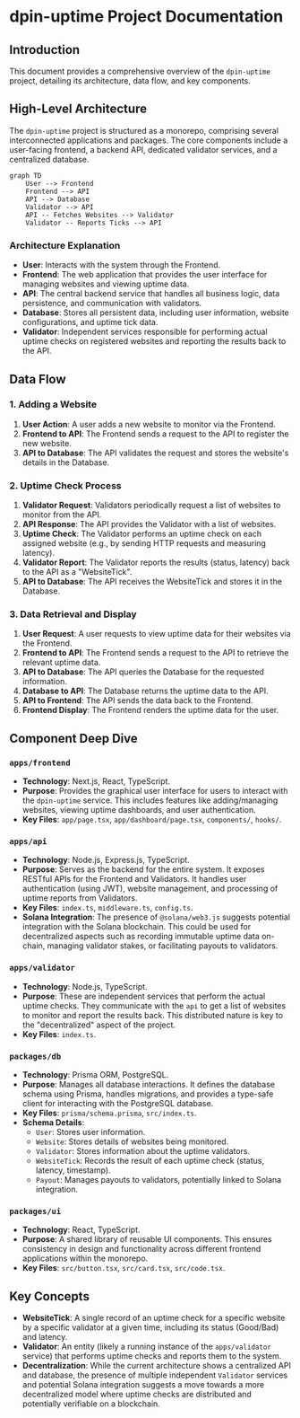 # dpin-uptime Project Documentation

## Introduction
This document provides a comprehensive overview of the `dpin-uptime` project, detailing its architecture, data flow, and key components.

## High-Level Architecture

The `dpin-uptime` project is structured as a monorepo, comprising several interconnected applications and packages. The core components include a user-facing frontend, a backend API, dedicated validator services, and a centralized database.

```mermaid
graph TD
    User --> Frontend
    Frontend --> API
    API --> Database
    Validator --> API
    API -- Fetches Websites --> Validator
    Validator -- Reports Ticks --> API
```

### Architecture Explanation
*   **User**: Interacts with the system through the Frontend.
*   **Frontend**: The web application that provides the user interface for managing websites and viewing uptime data.
*   **API**: The central backend service that handles all business logic, data persistence, and communication with validators.
*   **Database**: Stores all persistent data, including user information, website configurations, and uptime tick data.
*   **Validator**: Independent services responsible for performing actual uptime checks on registered websites and reporting the results back to the API.

## Data Flow

### 1. Adding a Website
1.  **User Action**: A user adds a new website to monitor via the Frontend.
2.  **Frontend to API**: The Frontend sends a request to the API to register the new website.
3.  **API to Database**: The API validates the request and stores the website's details in the Database.

### 2. Uptime Check Process
1.  **Validator Request**: Validators periodically request a list of websites to monitor from the API.
2.  **API Response**: The API provides the Validator with a list of websites.
3.  **Uptime Check**: The Validator performs an uptime check on each assigned website (e.g., by sending HTTP requests and measuring latency).
4.  **Validator Report**: The Validator reports the results (status, latency) back to the API as a "WebsiteTick".
5.  **API to Database**: The API receives the WebsiteTick and stores it in the Database.

### 3. Data Retrieval and Display
1.  **User Request**: A user requests to view uptime data for their websites via the Frontend.
2.  **Frontend to API**: The Frontend sends a request to the API to retrieve the relevant uptime data.
3.  **API to Database**: The API queries the Database for the requested information.
4.  **Database to API**: The Database returns the uptime data to the API.
5.  **API to Frontend**: The API sends the data back to the Frontend.
6.  **Frontend Display**: The Frontend renders the uptime data for the user.

## Component Deep Dive

### `apps/frontend`
*   **Technology**: Next.js, React, TypeScript.
*   **Purpose**: Provides the graphical user interface for users to interact with the `dpin-uptime` service. This includes features like adding/managing websites, viewing uptime dashboards, and user authentication.
*   **Key Files**: `app/page.tsx`, `app/dashboard/page.tsx`, `components/`, `hooks/`.

### `apps/api`
*   **Technology**: Node.js, Express.js, TypeScript.
*   **Purpose**: Serves as the backend for the entire system. It exposes RESTful APIs for the Frontend and Validators. It handles user authentication (using JWT), website management, and processing of uptime reports from Validators.
*   **Key Files**: `index.ts`, `middleware.ts`, `config.ts`.
*   **Solana Integration**: The presence of `@solana/web3.js` suggests potential integration with the Solana blockchain. This could be used for decentralized aspects such as recording immutable uptime data on-chain, managing validator stakes, or facilitating payouts to validators.

### `apps/validator`
*   **Technology**: Node.js, TypeScript.
*   **Purpose**: These are independent services that perform the actual uptime checks. They communicate with the `api` to get a list of websites to monitor and report the results back. This distributed nature is key to the "decentralized" aspect of the project.
*   **Key Files**: `index.ts`.

### `packages/db`
*   **Technology**: Prisma ORM, PostgreSQL.
*   **Purpose**: Manages all database interactions. It defines the database schema using Prisma, handles migrations, and provides a type-safe client for interacting with the PostgreSQL database.
*   **Key Files**: `prisma/schema.prisma`, `src/index.ts`.
*   **Schema Details**:
    *   `User`: Stores user information.
    *   `Website`: Stores details of websites being monitored.
    *   `Validator`: Stores information about the uptime validators.
    *   `WebsiteTick`: Records the result of each uptime check (status, latency, timestamp).
    *   `Payout`: Manages payouts to validators, potentially linked to Solana integration.

### `packages/ui`
*   **Technology**: React, TypeScript.
*   **Purpose**: A shared library of reusable UI components. This ensures consistency in design and functionality across different frontend applications within the monorepo.
*   **Key Files**: `src/button.tsx`, `src/card.tsx`, `src/code.tsx`.

## Key Concepts

*   **WebsiteTick**: A single record of an uptime check for a specific website by a specific validator at a given time, including its status (Good/Bad) and latency.
*   **Validator**: An entity (likely a running instance of the `apps/validator` service) that performs uptime checks and reports them to the system.
*   **Decentralization**: While the current architecture shows a centralized API and database, the presence of multiple independent `Validator` services and potential Solana integration suggests a move towards a more decentralized model where uptime checks are distributed and potentially verifiable on a blockchain.
